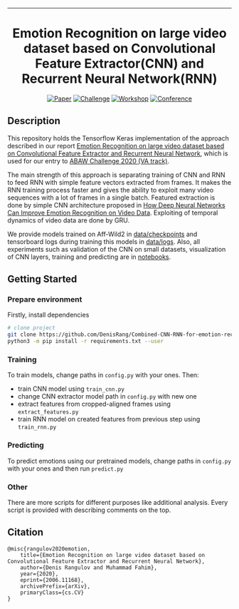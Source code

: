 
---   
<div align="center">    
 
# Emotion Recognition on large video dataset based on Convolutional Feature Extractor(CNN) and Recurrent Neural Network(RNN)

[![Paper](http://img.shields.io/badge/paper-arxiv.2006.11168-B31B1B.svg)](https://arxiv.org/abs/2006.11168)
[![Challenge](http://img.shields.io/badge/ABAW-2020-4b44ce.svg)](https://ibug.doc.ic.ac.uk/resources/fg-2020-competition-affective-behavior-analysis/)
[![Workshop](http://img.shields.io/badge/FG-2020-4b44ce.svg)](https://ibug.doc.ic.ac.uk/resources/affect-recognition-wild-unimulti-modal-analysis-va/) 
[![Conference](http://img.shields.io/badge/IPAS.IEEE-2020-B31B1B.svg)](https://ipas.ieee.tn)
</div>
 
## Description
This repository holds the Tensorflow Keras implementation of the approach described in our report [Emotion Recognition on large video dataset based on Convolutional Feature Extractor and Recurrent Neural Network](https://arxiv.org/abs/2006.11168), which is used for our entry to [ABAW Challenge 2020 (VA track)](https://ibug.doc.ic.ac.uk/resources/fg-2020-competition-affective-behavior-analysis/).

The main strength of this approach is separating training of CNN and RNN to feed RNN with simple feature vectors extracted from frames. 
It makes the RNN training process faster and gives the ability to exploit many video sequences with a lot of frames in a single batch. 
Featured extraction is done by simple CNN architecture proposed in [How Deep Neural Networks Can Improve Emotion Recognition on Video Data](https://arxiv.org/abs/1602.07377). 
Exploiting of temporal dynamics of video data are done by GRU.

We provide models trained on Aff-Wild2 in [data/checkpoints](data/checkpoints) and tensorboard logs during training this models in [data/logs](data/logs).
Also, all experiments such as validation of the CNN on small datasets, visualization of CNN layers, training and predicting are in [notebooks](notebooks).

## Getting Started   
### Prepare environment
Firstly, install dependencies
```bash
# clone project   
git clone https://github.com/DenisRang/Combined-CNN-RNN-for-emotion-recognition.git
python3 -m pip install -r requirements.txt --user
```
### Training
To train models, change paths in `config.py` with your ones. Then:
* train CNN model using `train_cnn.py` 
* change CNN extractor model path in `config.py` with new one
* extract features from cropped-aligned frames using `extract_features.py`
* train RNN model on created features from previous step using `train_rnn.py`
### Predicting
To predict emotions using our pretrained models, change paths in `config.py` with your ones and then run `predict.py`

### Other
There are more scripts for different purposes like additional analysis. 
Every script is provided with describing comments on the top.
## Citation   
```
@misc{rangulov2020emotion,
    title={Emotion Recognition on large video dataset based on Convolutional Feature Extractor and Recurrent Neural Network},
    author={Denis Rangulov and Muhammad Fahim},
    year={2020},
    eprint={2006.11168},
    archivePrefix={arXiv},
    primaryClass={cs.CV}
}
```
